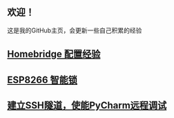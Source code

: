 ## 欢迎！

这是我的GitHub主页，会更新一些自己积累的经验

##  [Homebridge 配置经验](https://davidliyutong.github.io/homebridge)
## [ESP8266 智能锁](https://davidliyutong.github.io/esp8266-lock)
## [建立SSH隧道，使能PyCharm远程调试](https://davidliyutong.github.io/ssh-pycharm)

